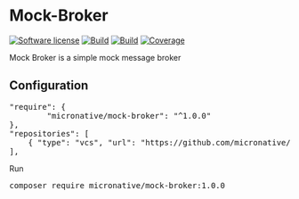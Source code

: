 # Mock-Broker
[![Software license][ico-license]](README.md)
[![Build][ico-build-7.4]][link-build]
[![Build][ico-build-8.0]][link-build]
[![Coverage][ico-codecov]][link-codecov]

[ico-license]: https://img.shields.io/github/license/nrk/predis.svg?style=flat-square
[ico-build-7.4]: https://github.com/micronative/mock-broker/actions/workflows/php-7.4.yml/badge.svg
[ico-build-8.0]: https://github.com/micronative/mock-broker/actions/workflows/php-8.0.yml/badge.svg
[ico-codecov]: https://codecov.io/gh/micronative/mock-broker/branch/master/graph/badge.svg

[link-build]: https://github.com/micronative/mock-broker/actions
[link-codecov]: https://codecov.io/gh/micronative/mock-broker

Mock Broker is a simple mock message broker

## Configuration
<pre>
"require": {
        "micronative/mock-broker": "^1.0.0"
},
"repositories": [
    { "type": "vcs", "url": "https://github.com/micronative/mock-broker" }
],
</pre>

Run
<pre>
composer require micronative/mock-broker:1.0.0
</pre>
